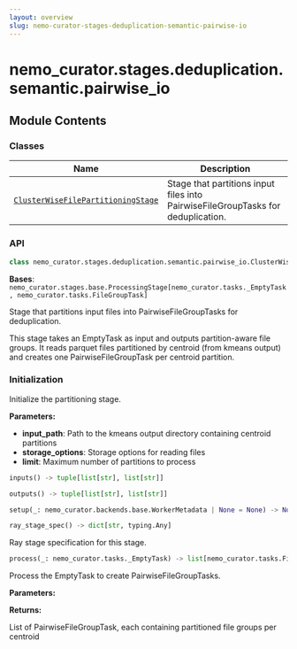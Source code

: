 ```yaml
---
layout: overview
slug: nemo-curator-stages-deduplication-semantic-pairwise-io
---
```


# nemo_curator.stages.deduplication.semantic.pairwise_io



## Module Contents

### Classes

| Name | Description |
|------|-------------|
| [`ClusterWiseFilePartitioningStage`](#nemo_curatorstagesdeduplicationsemanticpairwise_ioclusterwisefilepartitioningstage) | Stage that partitions input files into PairwiseFileGroupTasks for deduplication. |

### API

```python
class nemo_curator.stages.deduplication.semantic.pairwise_io.ClusterWiseFilePartitioningStage(input_path: str, storage_options: dict[str, typing.Any] | None = None)
```

**Bases**: `nemo_curator.stages.base.ProcessingStage[nemo_curator.tasks._EmptyTask, nemo_curator.tasks.FileGroupTask]`

Stage that partitions input files into PairwiseFileGroupTasks for deduplication.

This stage takes an EmptyTask as input and outputs partition-aware file groups.
It reads parquet files partitioned by centroid (from kmeans output) and creates
one PairwiseFileGroupTask per centroid partition.

### Initialization

Initialize the partitioning stage.

**Parameters:**

- **input_path**: Path to the kmeans output directory containing centroid partitions
- **storage_options**: Storage options for reading files
- **limit**: Maximum number of partitions to process


```python
inputs() -> tuple[list[str], list[str]]
```


```python
outputs() -> tuple[list[str], list[str]]
```


```python
setup(_: nemo_curator.backends.base.WorkerMetadata | None = None) -> None
```


```python
ray_stage_spec() -> dict[str, typing.Any]
```

Ray stage specification for this stage.


```python
process(_: nemo_curator.tasks._EmptyTask) -> list[nemo_curator.tasks.FileGroupTask]
```

Process the EmptyTask to create PairwiseFileGroupTasks.

**Parameters:**

**Returns:**

List of PairwiseFileGroupTask, each containing partitioned file groups per centroid

